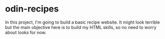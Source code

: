# odin-recipes

In this project, I'm going to build a basic recipe website.
It might look terrible but the main objective here is to build my HTML skills, so no need to worry about looks for now.
